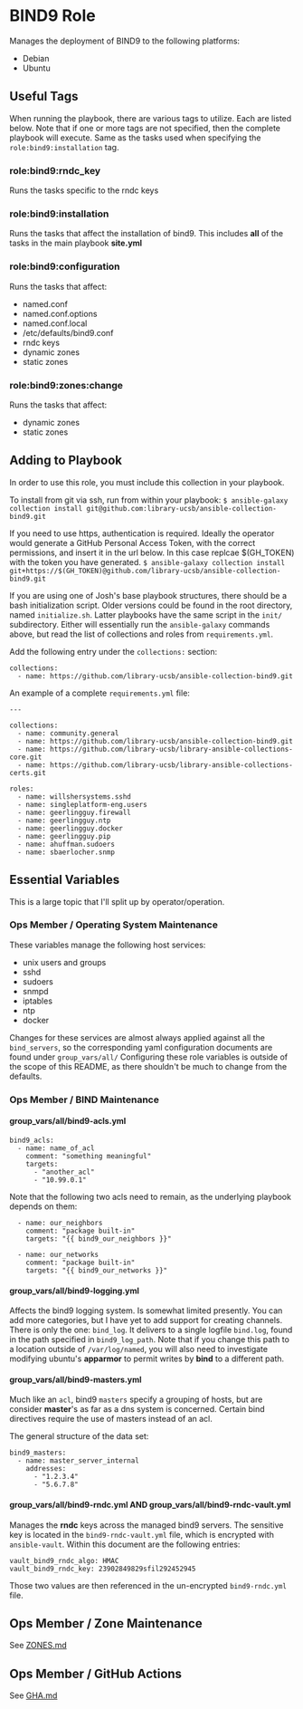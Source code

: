 # BIND9 Role

Manages the deployment of BIND9 to the following platforms:
 - Debian
 - Ubuntu

## Useful Tags
 When running the playbook, there are various tags to utilize.  Each are listed below.  Note that if one or more tags are not specified, then the complete playbook will execute.  Same as the tasks used when specifying the `role:bind9:installation` tag.

### role:bind9:rndc_key
Runs the tasks specific to the rndc keys
    
### role:bind9:installation
Runs the tasks that affect the installation of bind9.  This includes **all** of the tasks in the main playbook **site.yml**

### role:bind9:configuration
Runs the tasks that affect:
 - named.conf
 - named.conf.options
 - named.conf.local
 - /etc/defaults/bind9.conf
 - rndc keys
 - dynamic zones
 - static zones

### role:bind9:zones:change
Runs the tasks that affect:
 - dynamic zones
 - static zones


## Adding to Playbook

In order to use this role, you must include this collection in your playbook.

To install from git via ssh, run from within your playbook:
`
$ ansible-galaxy collection install git@github.com:library-ucsb/ansible-collection-bind9.git
`

If you need to use https, authentication is required.  Ideally the operator would generate a GitHub Personal Access Token, with the correct permissions, and insert it in the url below.  In this case replcae $(GH_TOKEN) with the token you have generated.
`
$ ansible-galaxy collection install git+https://$(GH_TOKEN)@github.com/library-ucsb/ansible-collection-bind9.git
`

If you are using one of Josh's base playbook structures, there should be a bash initialization script.  Older versions could be found in the root directory, named `initialize.sh`.  Latter playbooks have the same script in the `init/` subdirectory.  Either will essentially run the `ansible-galaxy` commands above, but read the list of collections and roles from `requirements.yml`.

Add the following entry under the `collections:` section:
```
collections:
  - name: https://github.com/library-ucsb/ansible-collection-bind9.git

```

An example of a complete `requirements.yml` file:
```
---

collections:
  - name: community.general
  - name: https://github.com/library-ucsb/ansible-collection-bind9.git
  - name: https://github.com/library-ucsb/library-ansible-collections-core.git
  - name: https://github.com/library-ucsb/library-ansible-collections-certs.git

roles:
  - name: willshersystems.sshd
  - name: singleplatform-eng.users
  - name: geerlingguy.firewall
  - name: geerlingguy.ntp
  - name: geerlingguy.docker
  - name: geerlingguy.pip
  - name: ahuffman.sudoers
  - name: sbaerlocher.snmp
```

## Essential Variables

This is a large topic that I'll split up by operator/operation.

### Ops Member / Operating System Maintenance
These variables manage the following host services:
 - unix users and groups
 - sshd
 - sudoers
 - snmpd
 - iptables
 - ntp
 - docker

 Changes for these services are almost always applied against all the `bind_servers`, so the corresponding yaml configuration documents are found under `group_vars/all/`
 Configuring these role variables is outside of the scope of this README, as there shouldn't be much to change from the defaults.

### Ops Member / BIND Maintenance

#### group_vars/all/bind9-acls.yml

```
bind9_acls:
  - name: name_of_acl
    comment: "something meaningful"
    targets:
      - "another_acl"
      - "10.99.0.1"
```

Note that the following two acls need to remain, as the underlying playbook depends on them:
```
  - name: our_neighbors
    comment: "package built-in"
    targets: "{{ bind9_our_neighbors }}"

  - name: our_networks
    comment: "package built-in"
    targets: "{{ bind9_our_networks }}"
```

#### group_vars/all/bind9-logging.yml
Affects the bind9 logging system.  Is somewhat limited presently.  You can add more categories, but I have yet to add support for creating channels.  There is only the one: `bind_log`.  It delivers to a single logfile `bind.log`, found in the path specified in `bind9_log_path`.  Note that if you change this path to a location outside of `/var/log/named`, you will also need to investigate modifying ubuntu's **apparmor** to permit writes by **bind** to a different path.

#### group_vars/all/bind9-masters.yml
Much like an `acl`, bind9 `masters` specify a grouping of hosts, but are consider **master**'s as far as a dns system is concerned.  Certain bind directives require the use of masters instead of an acl.

The general structure of the data set:
```
bind9_masters:
  - name: master_server_internal
    addresses:
      - "1.2.3.4"
      - "5.6.7.8"
```

#### group_vars/all/bind9-rndc.yml AND group_vars/all/bind9-rndc-vault.yml
Manages the **rndc** keys across the managed bind9 servers.  The sensitive key is located in the `bind9-rndc-vault.yml` file, which is encrypted with `ansible-vault`.  Within this document are the following entries:

```
vault_bind9_rndc_algo: HMAC
vault_bind9_rndc_key: 23902849829sfil292452945
```

Those two values are then referenced in the un-encrypted `bind9-rndc.yml` file.

## Ops Member / Zone Maintenance

See [ZONES.md](ZONES.md)

## Ops Member / GitHub Actions

See [GHA.md](GHA.md)
